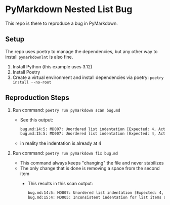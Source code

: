 # PyMarkdown Nested List Bug

This repo is there to reproduce a bug in PyMarkdown.

## Setup

The repo uses poetry to manage the dependencies, but any other way to install `pymarkdownlnt` is also fine.

1. Install Python (this example uses 3.12)
2. Install Poetry
3. Create a virtual environment and install dependencies via poetry: `poetry install --no-root`

## Reproduction Steps

1. Run command: `poetry run pymarkdown scan bug.md`

   - See this output:

     ```txt
     bug.md:14:5: MD007: Unordered list indentation [Expected: 4, Actual=5] (ul-indent)
     bug.md:15:5: MD007: Unordered list indentation [Expected: 4, Actual=5] (ul-indent)
     ```

   - in reality the indentation is already at 4

2. Run command: `poetry run pymarkdown fix bug.md`

   - This command always keeps "changing" the file and never stabilizes
   - The only change that is done is removing a space from the second item
     - This results in this scan output:

       ```txt
       bug.md:14:5: MD007: Unordered list indentation [Expected: 4, Actual=5] (ul-indent)
       bug.md:15:4: MD005: Inconsistent indentation for list items at the same level [Expected: 4; Actual: 3] (list-indent)
       ```

